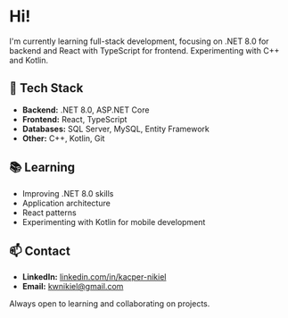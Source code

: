# Hi!

I'm currently learning full-stack development, focusing on .NET 8.0 for backend and React with TypeScript for frontend. Experimenting with C++ and Kotlin.  

## 🔧 Tech Stack  

- **Backend:** .NET 8.0, ASP.NET Core  
- **Frontend:** React, TypeScript  
- **Databases:** SQL Server, MySQL, Entity Framework  
- **Other:** C++, Kotlin, Git  

## 📚 Learning  

- Improving .NET 8.0 skills
- Application architecture
- React patterns  
- Experimenting with Kotlin for mobile development  

## 📫 Contact  

- **LinkedIn:** [linkedin.com/in/kacper-nikiel](https://www.linkedin.com/in/kacper-nikiel-78aa63341/)  
- **Email:** kwnikiel@gmail.com  

Always open to learning and collaborating on projects.  
